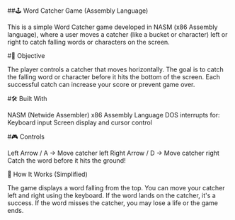 ##🕹️ Word Catcher Game (Assembly Language)

This is a simple Word Catcher game developed in NASM (x86 Assembly language), where a user moves a catcher (like a bucket or character) left or right to catch falling words or characters on the screen.

#🎯 Objective

The player controls a catcher that moves horizontally. The goal is to catch the falling word or character before it hits the bottom of the screen. Each successful catch can increase your score or prevent game over.

#🛠️ Built With

NASM (Netwide Assembler)
x86 Assembly Language
DOS interrupts for:
Keyboard input
Screen display and cursor control

#🎮 Controls

Left Arrow / A → Move catcher left
Right Arrow / D → Move catcher right
Catch the word before it hits the ground!

🧠 How It Works (Simplified)

The game displays a word falling from the top.
You can move your catcher left and right using the keyboard.
If the word lands on the catcher, it's a success.
If the word misses the catcher, you may lose a life or the game ends.
